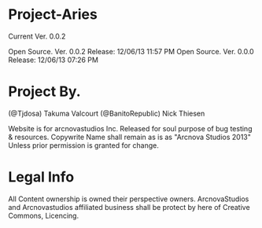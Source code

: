 Project-Aries
=============
Current Ver. 0.0.2


Open Source. Ver. 0.0.2  Release: 12/06/13 11:57 PM
Open Source. Ver. 0.0.0  Release: 12/06/13 07:26 PM

Project By.
==================
(@Tjdosa) Takuma Valcourt
(@BanitoRepublic) Nick Thiesen

Website is for arcnovastudios Inc. 
Released for soul purpose of bug testing & resources. 
Copywrite Name shall remain as is as "Arcnova Studios 2013" Unless prior permission is granted for change.




Legal Info
======================
All Content ownership is owned their perspective owners.
ArcnovaStudios and Arcnovastudios affiliated business shall be protect by here of  Creative Commons, Licencing.

